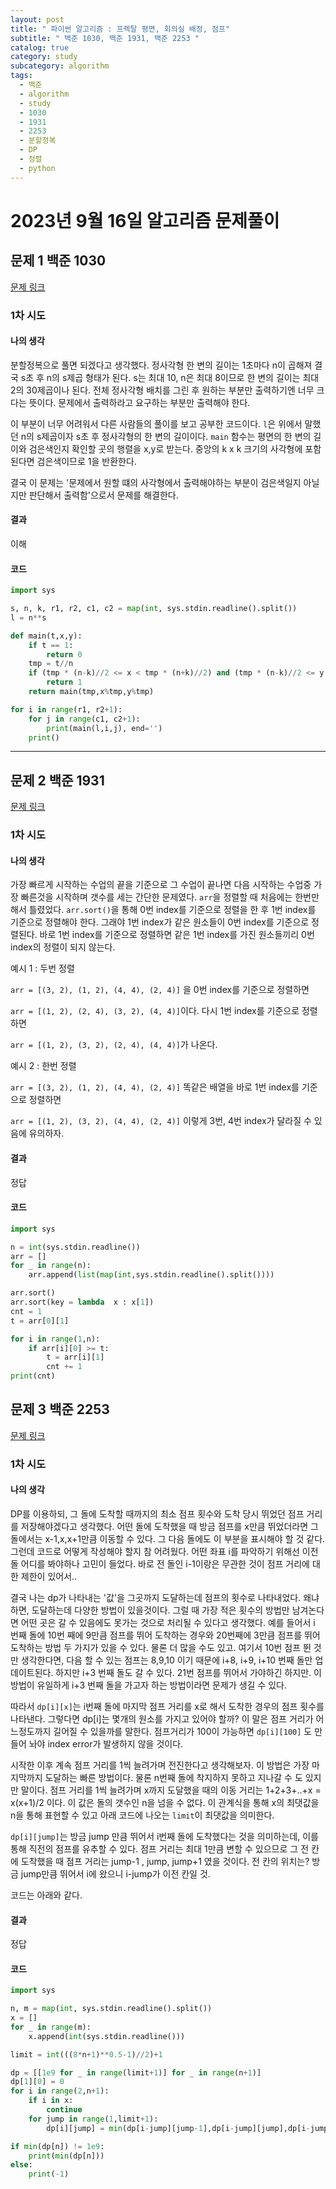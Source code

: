 ```yaml
---
layout: post
title: " 파이썬 알고리즘 : 프렉탈 평면, 회의실 배정, 점프"
subtitle: " 백준 1030, 백준 1931, 백준 2253 "
catalog: true
category: study
subcategory: algorithm
tags:
  - 백준
  - algorithm
  - study
  - 1030
  - 1931
  - 2253
  - 분할정복
  - DP
  - 정렬
  - python
---
```


# 2023년 9월 16일 알고리즘 문제풀이

## 문제 1 백준 1030

[문제 링크](https://www.acmicpc.net/problem/1030)

### 1차 시도

#### 나의 생각

분할정복으로 풀면 되겠다고 생각했다. 정사각형 한 변의 길이는 1초마다 n이 곱해져 결국 s초 후 n의 s제곱 형태가 된다. s는 최대 10, n은 최대 8이므로 한 변의 길이는 최대 2의 30제곱이나 된다. 전체 정사각형 배치를 그린 후 원하는 부분만 출력하기엔 너무 크다는 뜻이다. 문제에서 출력하라고 요구하는 부분만 출력해야 한다.

이 부분이 너무 어려워서 다른 사람들의 풀이를 보고 공부한 코드이다. `l`은 위에서 말했던 n의 s제곱이자 s초 후 정사각형의 한 변의 길이이다. `main` 함수는 평면의 한 변의 길이와 검은색인지 확인할 곳의 행렬을 x,y로 받는다. 중앙의 k x k 크기의 사각형에 포함된다면 검은색이므로 1을 반환한다.

결국 이 문제는 '문제에서 원할 떄의 사각형에서 출력해야하는 부분이 검은색일지 아닐지만 판단해서 출력함'으로서 문제를 해결한다.

#### 결과

이해

#### 코드

```python
import sys

s, n, k, r1, r2, c1, c2 = map(int, sys.stdin.readline().split())
l = n**s

def main(t,x,y):
    if t == 1:
        return 0
    tmp = t//n
    if (tmp * (n-k)//2 <= x < tmp * (n+k)//2) and (tmp * (n-k)//2 <= y < tmp * (n+k)//2):
        return 1
    return main(tmp,x%tmp,y%tmp)

for i in range(r1, r2+1):
    for j in range(c1, c2+1):
        print(main(l,i,j), end='')
    print()
```

---

## 문제 2 백준 1931

[문제 링크](https://www.acmicpc.net/problem/1931)

### 1차 시도

#### 나의 생각

가장 빠르게 시작하는 수업의 끝을 기준으로 그 수업이 끝나면 다음 시작하는 수업중 가장 빠른것을 시작하며 갯수를 세는 간단한 문제였다. `arr`을 정렬할 때 처음에는 한번만 해서 틀렸었다. `arr.sort()`을 통해 0번 index를 기준으로 정렬을 한 후 1번 index를 기준으로 정렬해야 한다. 그래야 1번 index가 같은 원소들이 0번 index를 기준으로 정렬된다. 바로 1번 index를 기준으로 정렬하면 같은 1번 index를 가진 원소들끼리 0번 index의 정렬이 되지 않는다.

예시 1 : 두번 정렬

`arr = [(3, 2), (1, 2), (4, 4), (2, 4)]` 을 0번 index를 기준으로 정렬하면

`arr = [(1, 2), (2, 4), (3, 2), (4, 4)]`이다. 다시 1번 index를 기준으로 정렬하면

`arr = [(1, 2), (3, 2), (2, 4), (4, 4)]`가 나온다.

예시 2 : 한번 정렬

`arr = [(3, 2), (1, 2), (4, 4), (2, 4)]` 똑같은 배열을 바로 1번 index를 기준으로 정렬하면

`arr = [(1, 2), (3, 2), (4, 4), (2, 4)]` 이렇게 3번, 4번 index가 달라질 수 있음에 유의하자.

#### 결과

정답

#### 코드

```python
import sys

n = int(sys.stdin.readline())
arr = []
for _ in range(n):
    arr.append(list(map(int,sys.stdin.readline().split())))

arr.sort()
arr.sort(key = lambda  x : x[1])
cnt = 1
t = arr[0][1]

for i in range(1,n):
    if arr[i][0] >= t:
        t = arr[i][1]
        cnt += 1
print(cnt)
```

## 문제 3 백준 2253

[문제 링크](https://www.acmicpc.net/problem/2253)

### 1차 시도

#### 나의 생각

DP를 이용하되, 그 돌에 도착할 때까지의 최소 점프 횟수와 도착 당시 뛰었던 점프 거리를 저장해야겠다고 생각했다. 어떤 돌에 도착했을 때 방금 점프를 x만큼 뛰었더라면 그 돌에서는 x-1,x,x+1만큼 이동할 수 있다. 그 다음 돌에도 이 부분을 표시해야 할 것 같다. 그런데 코드로 어떻게 작성해야 할지 참 어려웠다. 어떤 좌표 i를 파악하기 위해선 이전 돌 어디를 봐야하나 고민이 들었다. 바로 전 돌인 i-1이랑은 무관한 것이 점프 거리에 대한 제한이 있어서..

결국 나는 dp가 나타내는 '값'을 그곳까지 도달하는데 점프의 횟수로 나타내었다. 왜냐하면, 도달하는데 다양한 방법이 있을것이다. 그럴 때 가장 적은 횟수의 방법만 남겨논다면 어떤 곳은 갈 수 있음에도 못가는 것으로 처리될 수 있다고 생각했다. 예를 들어서 i 번째 돌에 10번 째에 9만큼 점프를 뛰어 도착하는 경우와 20번째에 3만큼 점프를 뛰어 도착하는 방법 두 가지가 있을 수 있다. 물론 더 많을 수도 있고. 여기서 10번 점프 뛴 것만 생각한다면, 다음 할 수 있는 점프는 8,9,10 이기 때문에 i+8, i+9, i+10 번째 돌만 업데이트된다. 하지만 i+3 번째 돌도 갈 수 있다. 21번 점프를 뛰어서 가야하긴 하지만. 이 방법이 유일하게 i+3 번째 돌을 가고자 하는 방법이라면 문제가 생길 수 있다.

따라서 `dp[i][x]`는 i번째 돌에 마지막 점프 거리를 x로 해서 도착한 경우의 점프 횟수를 나타낸다. 그렇다면 dp[i]는 몇개의 원소를 가지고 있어야 할까? 이 말은 점프 거리가 어느정도까지 길어질 수 있을까를 말한다. 점프거리가 100이 가능하면 `dp[i][100]` 도 만들어 놔야 index error가 발생하지 않을 것이다.

시작한 이후 계속 점프 거리를 1씩 늘려가며 전진한다고 생각해보자. 이 방법은 가장 마지막까지 도달하는 빠른 방법이다. 물론 n번째 돌에 착지하지 못하고 지나갈 수 도 있지만 말이다. 점프 거리를 1씩 늘려가며 x까지 도달했을 때의 이동 거리는 1+2+3+..+x = x(x+1)/2 이다. 이 값은 돌의 갯수인 n을 넘을 수 없다. 이 관계식을 통해 x의 최댓값을 n을 통해 표현할 수 있고 아래 코드에 나오는 `limit`이 최댓값을 의미한다.

`dp[i][jump]`는 방금 jump 만큼 뛰어서 i번째 돌에 도착했다는 것을 의미하는데, 이를 통해 직전의 점프를 유추할 수 있다. 점프 거리는 최대 1만큼 변할 수 있으므로 그 전 칸에 도착했을 때 점프 거리는 jump-1 , jump, jump+1 였을 것이다. 전 칸의 위치는? 방금 jump만큼 뛰어서 i에 왔으니 i-jump가 이전 칸일 것.

코드는 아래와 같다.

#### 결과

정답

#### 코드

```python
import sys

n, m = map(int, sys.stdin.readline().split())
x = []
for _ in range(m):
    x.append(int(sys.stdin.readline()))

limit = int(((8*n+1)**0.5-1)//2)+1

dp = [[1e9 for _ in range(limit+1)] for _ in range(n+1)]
dp[1][0] = 0
for i in range(2,n+1):
    if i in x:
        continue
    for jump in range(1,limit+1):
        dp[i][jump] = min(dp[i-jump][jump-1],dp[i-jump][jump],dp[i-jump][jump+1])+1

if min(dp[n]) != 1e9:
    print(min(dp[n]))
else:
    print(-1)

```
